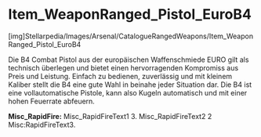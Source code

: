 # Item_WeaponRanged_Pistol_EuroB4

[img]Stellarpedia/Images/Arsenal/CatalogueRangedWeapons/Item_WeaponRanged_Pistol_EuroB4

Die B4 Combat Pistol aus der europäischen Waffenschmiede EURO gilt als technisch überlegen und bietet einen hervorragenden Kompromiss aus Preis und Leistung. Einfach zu bedienen, zuverlässig und mit kleinem Kaliber stellt die B4 eine gute Wahl in beinahe jeder Situation dar.
Die B4 ist eine vollautomatische Pistole, kann also Kugeln automatisch und mit einer hohen Feuerrate abfeuern.

**<lc>Misc_RapidFire</lc>:** <lc>Misc_RapidFireText1</lc> 3. <lc>Misc_RapidFireText2</lc> 2 <lc>Misc:RapidFireText3</lc>.
